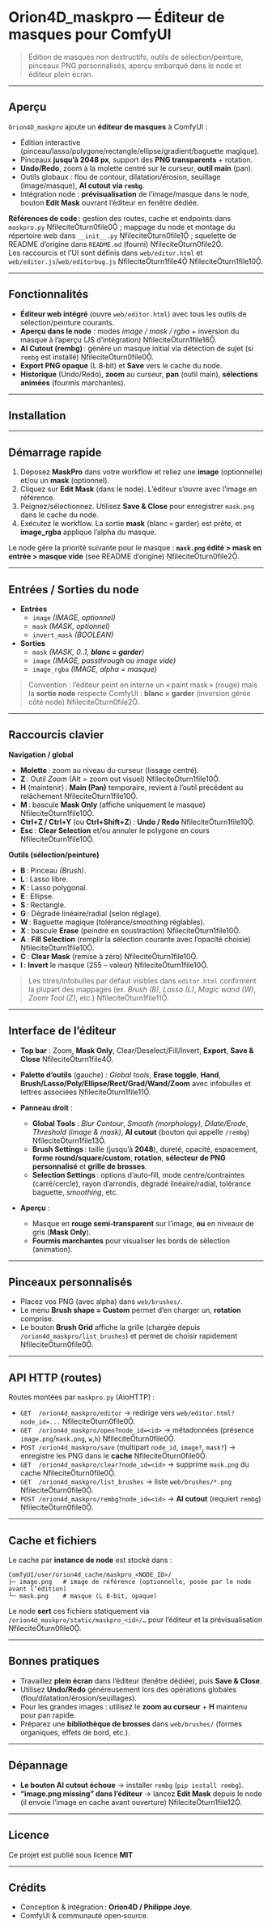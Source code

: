 # Orion4D_maskpro — Éditeur de masques pour ComfyUI

> Édition de masques non destructifs, outils de sélection/peinture, pinceaux PNG personnalisés, aperçu embarqué dans le node et éditeur plein écran.

---

## Aperçu

`Orion4D_maskpro` ajoute un **éditeur de masques** à ComfyUI :
- Édition interactive (pinceau/lasso/polygone/rectangle/ellipse/gradient/baguette magique).
- Pinceaux **jusqu’à 2048 px**, support des **PNG transparents** + rotation.
- **Undo/Redo**, zoom à la molette centré sur le curseur, **outil main** (pan).
- Outils globaux : flou de contour, dilatation/érosion, seuillage (image/masque), **AI cutout via `rembg`**.
- Intégration node : **prévisualisation** de l’image/masque dans le node, bouton **Edit Mask** ouvrant l’éditeur en fenêtre dédiée.

**Références de code :** gestion des routes, cache et endpoints dans `maskpro.py` fileciteturn0file0 ; mappage du node et montage du répertoire web dans `__init__.py` fileciteturn0file1 ; squelette de README d’origine dans `README.md` (fourni) fileciteturn0file2.  
Les raccourcis et l’UI sont définis dans `web/editor.html` et `web/editor.js`/`web/editorbug.js` fileciteturn1file4 fileciteturn1file10.

---

## Fonctionnalités

- **Éditeur web intégré** (ouvre `web/editor.html`) avec tous les outils de sélection/peinture courants.
- **Aperçu dans le node** : modes *image / mask / rgba* + inversion du masque à l’aperçu (JS d’intégration) fileciteturn1file16.
- **AI Cutout (rembg)** : génère un masque initial via détection de sujet (si `rembg` est installé) fileciteturn0file0.
- **Export PNG opaque** (L 8‑bit) et **Save** vers le cache du node.
- **Historique** (Undo/Redo), **zoom** au curseur, **pan** (outil main), **sélections animées** (fourmis marchantes).

---

## Installation


---

## Démarrage rapide

1. Déposez **MaskPro** dans votre workflow et reliez une **image** (optionnelle) et/ou un **mask** (optionnel).
2. Cliquez sur **Edit Mask** (dans le node). L’éditeur s’ouvre avec l’image en référence.
3. Peignez/sélectionnez. Utilisez **Save & Close** pour enregistrer `mask.png` dans le cache du node.
4. Exécutez le workflow. La sortie **mask** (blanc = garder) est prête, et **image_rgba** applique l’alpha du masque.

Le node gère la priorité suivante pour le masque : **`mask.png` édité > mask en entrée > masque vide** (see README d’origine) fileciteturn0file2.

---

## Entrées / Sorties du node

- **Entrées**
  - `image` *(IMAGE, optionnel)*
  - `mask` *(MASK, optionnel)*
  - `invert_mask` *(BOOLEAN)*
- **Sorties**
  - `mask` *(MASK, 0..1, **blanc = garder**)*
  - `image` *(IMAGE, passthrough ou image vide)*
  - `image_rgba` *(IMAGE, alpha = masque)*

> Convention : l’éditeur peint en interne un « paint mask » (rouge) mais la **sortie node** respecte ComfyUI : **blanc = garder** (inversion gérée côté node) fileciteturn0file2.

---

## Raccourcis clavier

**Navigation / global**
- **Molette** : zoom au niveau du curseur (lissage centré).  
- **Z** : Outil *Zoom* (Alt = zoom out visuel) fileciteturn1file10.  
- **H** (maintenir) : **Main (Pan)** temporaire, revient à l’outil précédent au relâchement fileciteturn1file10.  
- **M** : bascule **Mask Only** (affiche uniquement le masque) fileciteturn1file10.  
- **Ctrl+Z / Ctrl+Y** (ou **Ctrl+Shift+Z**) : **Undo / Redo** fileciteturn1file10.  
- **Esc** : **Clear Selection** et/ou annuler le polygone en cours fileciteturn1file10.

**Outils (sélection/peinture)**
- **B** : Pinceau *(Brush)*.  
- **L** : Lasso libre.  
- **K** : Lasso polygonal.  
- **E** : Ellipse.  
- **S** : Rectangle.  
- **G** : Dégradé linéaire/radial (selon réglage).  
- **W** : Baguette magique (tolérance/smoothing réglables).  
- **X** : bascule **Erase** (peindre en soustraction) fileciteturn1file10.
- **A** : **Fill Selection** (remplir la sélection courante avec l’opacité choisie) fileciteturn1file10.
- **C** : **Clear Mask** (remise à zéro) fileciteturn1file10.
- **I** : **Invert** le masque (255 – valeur) fileciteturn1file10.

> Les titres/infobulles par défaut visibles dans `editor.html` confirment la plupart des mappages (ex. *Brush (B)*, *Lasso (L)*, *Magic wand (W)*, *Zoom Tool (Z)*, etc.) fileciteturn1file11.

---

## Interface de l’éditeur

- **Top bar** : Zoom, **Mask Only**, Clear/Deselect/Fill/Invert, **Export**, **Save & Close** fileciteturn1file4.
- **Palette d’outils** (gauche) : *Global tools*, **Erase toggle**, **Hand**, **Brush/Lasso/Poly/Ellipse/Rect/Grad/Wand/Zoom** avec infobulles et lettres associées fileciteturn1file11.
- **Panneau droit** :
  - **Global Tools** : *Blur Contour*, *Smooth (morphology)*, *Dilate/Erode*, *Threshold (image & mask)*, **AI cutout** (bouton qui appelle `/rembg`) fileciteturn1file13.
  - **Brush Settings** : taille (jusqu’à **2048**), dureté, opacité, espacement, **forme round/square/custom**, **rotation**, **sélecteur de PNG personnalisé** et **grille de brosses**.
  - **Selection Settings** : options d’auto‑fill, mode centre/contraintes (carré/cercle), rayon d’arrondis, dégradé linéaire/radial, tolérance baguette, *smoothing*, etc.

- **Aperçu** :
  - Masque en **rouge semi‑transparent** sur l’image, **ou** en niveaux de gris (**Mask Only**).
  - **Fourmis marchantes** pour visualiser les bords de sélection (animation).

---

## Pinceaux personnalisés

- Placez vos PNG (avec alpha) dans `web/brushes/`.  
- Le menu **Brush shape = Custom** permet d’en charger un, **rotation** comprise.  
- Le bouton **Brush Grid** affiche la grille (chargée depuis `/orion4d_maskpro/list_brushes`) et permet de choisir rapidement fileciteturn0file0.

---

## API HTTP (routes)

Routes montées par `maskpro.py` (AioHTTP) :
- `GET  /orion4d_maskpro/editor` → redirige vers `web/editor.html?node_id=...` fileciteturn0file0.  
- `GET  /orion4d_maskpro/open?node_id=<id>` → métadonnées (présence `image.png`/`mask.png`, `w`,`h`) fileciteturn0file0.  
- `POST /orion4d_maskpro/save` (multipart `node_id`, `image?`, `mask?`) → enregistre les PNG dans le **cache** fileciteturn0file0.  
- `GET  /orion4d_maskpro/clear?node_id=<id>` → supprime `mask.png` du cache fileciteturn0file0.  
- `GET  /orion4d_maskpro/list_brushes` → liste `web/brushes/*.png` fileciteturn0file0.  
- `POST /orion4d_maskpro/rembg?node_id=<id>` → **AI cutout** (requiert `rembg`) fileciteturn0file0.

---

## Cache et fichiers

Le cache par **instance de node** est stocké dans :
```
ComfyUI/user/orion4d_cache/maskpro_<NODE_ID>/
├─ image.png   # image de référence (optionnelle, posée par le node avant l’édition)
└─ mask.png    # masque (L 8-bit, opaque)
```
Le node **sert** ces fichiers statiquement via `/orion4d_maskpro/static/maskpro_<id>/…` pour l’éditeur et la prévisualisation fileciteturn0file0.

---

## Bonnes pratiques

- Travaillez **plein écran** dans l’éditeur (fenêtre dédiée), puis **Save & Close**.
- Utilisez **Undo/Redo** généreusement lors des opérations globales (flou/dilatation/érosion/seuillages).
- Pour les grandes images : utilisez le **zoom au curseur** + **H** maintenu pour pan rapide.
- Préparez une **bibliothèque de brosses** dans `web/brushes/` (formes organiques, effets de bord, etc.).

---

## Dépannage

- **Le bouton AI cutout échoue** → installer `rembg` (`pip install rembg`).  
- **“image.png missing” dans l’éditeur** → lancez **Edit Mask** depuis le node (il envoie l’image en cache avant ouverture) fileciteturn1file12.  

---

## Licence

Ce projet est publié sous licence **MIT**

---

## Crédits

- Conception & intégration : **Orion4D / Philippe Joye**.  
- ComfyUI & communauté open‑source.
